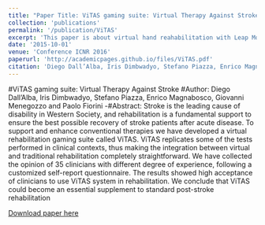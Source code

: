```yaml
---
title: "Paper Title: ViTAS gaming suite: Virtual Therapy Against Stroke"
collection: 'publications'
permalink: '/publication/ViTAS'
excerpt: 'This paper is about virtual hand reahabilitation with Leap Motion'
date: '2015-10-01'
venue: 'Conference ICNR 2016'
paperurl: 'http://academicpages.github.io/files/ViTAS.pdf'
citation: 'Diego Dall’Alba, Iris Dimbwadyo, Stefano Piazza, Enrico Magnabosco, Giovanni Menegozzo and Paolo Fiorini; <i>Conference Converging Clinical and Engineering Research on Neurorehabilitation II</i>.'
---
```


#ViTAS gaming suite: Virtual Therapy Against Stroke
#Author: Diego Dall’Alba, Iris Dimbwadyo, Stefano Piazza, Enrico Magnabosco, Giovanni Menegozzo and Paolo Fiorini
-#Abstract: 
Stroke is the leading cause of disability in Western
Society, and rehabilitation is a fundamental support to ensure the best possible recovery of stroke patients after acute
disease. To support and enhance conventional therapies we
have developed a virtual rehabilitation gaming suite called
ViTAS. ViTAS replicates some of the tests performed in clinical
contexts, thus making the integration between virtual and
traditional rehabilitation completely straightforward. We have
collected the opinion of 35 clinicians with different degree of
experience, following a customized self-report questionnaire.
The results showed high acceptance of clinicians to use ViTAS
system in rehabilitation. We conclude that ViTAS could become
an essential supplement to standard post-stroke rehabilitation


[Download paper here](http://academicpages.github.io/files/ViTAS.pdf)
